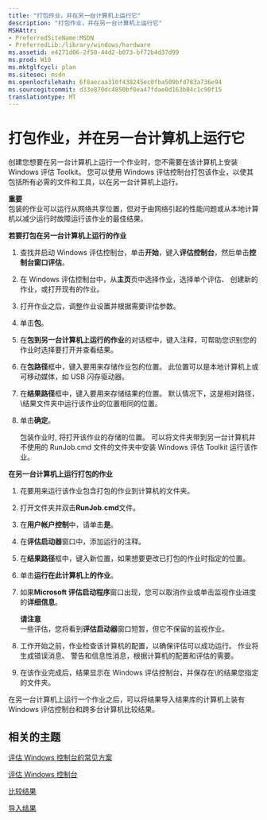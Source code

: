 ```yaml
---
title: "打包作业，并在另一台计算机上运行它"
description: "打包作业，并在另一台计算机上运行它"
MSHAttr:
- PreferredSiteName:MSDN
- PreferredLib:/library/windows/hardware
ms.assetid: e4271d06-2f50-44d2-b073-bf72b4d37d99
ms.prod: W10
ms.mktglfcycl: plan
ms.sitesec: msdn
ms.openlocfilehash: 6f8aecaa310f438245ec0fba509bfd783a736e94
ms.sourcegitcommit: d33e870dc4850bf0ea47fdae0d163b04c1c90f15
translationtype: MT
---
```

# <a name="package-a-job-and-run-it-on-another-computer"></a>打包作业，并在另一台计算机上运行它


创建您想要在另一台计算机上运行一个作业时，您不需要在该计算机上安装 Windows 评估 Toolkit。 您可以使用 Windows 评估控制台打包该作业，以使其包括所有必需的文件和工具，以在另一台计算机上运行。

**重要**  
包装的作业可以运行从网络共享位置，但对于由网络引起的性能问题或从本地计算机以减少运行时故障运行该作业的最佳结果。

 

**若要打包在另一台计算机上运行的作业**

1.  查找并启动 Windows 评估控制台，单击**开始**，键入**评估控制台**，然后单击**控制台窗口评估**。

2.  在 Windows 评估控制台中，从**主页**页中选择作业，选择单个评估、 创建新的作业，或打开现有的作业。

3.  打开作业之后，调整作业设置并根据需要评估参数。

4.  单击**包**。

5.  在**包到另一台计算机上运行的作业**的对话框中，键入注释，可帮助您识别您的作业时选择要打开并查看结果。

6.  在**包路径**框中，键入要用来存储作业包的位置。 此位置可以是本地计算机上或可移动媒体，如 USB 闪存驱动器。

7.  在**结果路径**框中，键入要用来存储结果的位置。 默认情况下，这是相对路径，\\结果文件夹中运行该作业的位置相同的位置。

8.  单击**确定**。

    包装作业时, 将打开该作业的存储的位置。 可以将文件夹带到另一台计算机并不使用的 RunJob.cmd 文件的文件夹中安装 Windows 评估 Toolkit 运行该作业。

**在另一台计算机上运行打包的作业**

1.  花要用来运行该作业包含打包的作业到计算机的文件夹。

2.  打开文件夹并双击**RunJob.cmd**文件。

3.  在**用户帐户控制**中，请单击**是**。

4.  在**评估启动器**窗口中，添加运行的注释。

5.  在**结果路径**框中，键入新位置，如果想要更改已打包的作业时指定的位置。

6.  单击**运行在此计算机上的作业**。

7.  如果**Microsoft 评估启动程序**窗口出现，您可以取消作业或单击监视作业进度的**详细信息**。

    **请注意**  
    一些评估，您将看到**评估启动器**窗口短暂，但它不保留的监视作业。

     

8.  工作开始之前，作业检查该计算机的配置，以确保评估可以成功运行。 作业将生成错误消息、 警告和信息性消息，根据计算机的配置和评估的需要。

9.  在该作业完成后，结果显示在 Windows 评估控制台，并保存在\\的结果您指定的文件夹。

在另一台计算机上运行一个作业之后，可以将结果导入结果库的计算机上装有 Windows 评估控制台和跨多台计算机比较结果。

## <a name="related-topics"></a>相关的主题


[评估 Windows 控制台的常见方案](windows-assessment-console-common-scenarios.md)

[评估 Windows 控制台](windows-assessment-console.md)

[比较结果](compare-results.md)

[导入结果](import-results.md)

 

 







